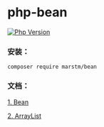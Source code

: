 # php-bean 

[![Php Version](https://img.shields.io/badge/php-%3E=7.1-brightgreen.svg?maxAge=2592000)](https://secure.php.net/)

### 安装：
```
composer require marstm/bean
```

### 文档：

[1.  Bean](/docs/Bean.md)

[2.  ArrayList](/docs/ArrayList.md)
